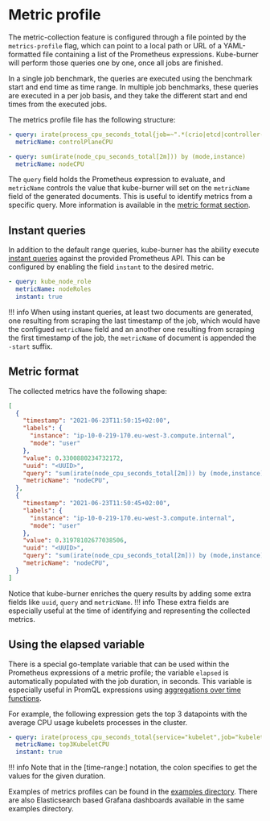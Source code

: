# Metric profile

The metric-collection feature is configured through a file pointed by the `metrics-profile` flag, which can point to a local path or URL of a YAML-formatted file containing a list of the Prometheus expressions. Kube-burner will perform those queries one by one, once all jobs are finished.

In a single job benchmark, the queries are executed using the benchmark start and end time as time range. In multiple job benchmarks, these queries are executed in a per job basis, and they take the different start and end times from the executed jobs.

The metrics profile file has the following structure:

```yaml
- query: irate(process_cpu_seconds_total{job=~".*(crio|etcd|controller-manager|apiserver|scheduler).*"}[2m])
  metricName: controlPlaneCPU

- query: sum(irate(node_cpu_seconds_total[2m])) by (mode,instance)
  metricName: nodeCPU
```

The `query` field holds the Prometheus expression to evaluate, and `metricName` controls the value that kube-burner will set on the `metricName` field of the generated documents. This is useful to identify metrics from a specific query. More information is available in the [metric format section](#metric-format).

## Instant queries

In addition to the default range queries, kube-burner has the ability execute [instant queries](https://prometheus.io/docs/prometheus/latest/querying/api/#instant-queries) against the provided Prometheus API. This can be configured by enabling the field `instant` to the desired metric.

```yaml
- query: kube_node_role
  metricName: nodeRoles
  instant: true
```

!!! info
    When using instant queries, at least two documents are generated, one resulting from scraping the last timestamp of the job, which would have the configued `metricName` field and an another one resulting from scraping the first timestamp of the job, the `metricName` of document is appended the `-start` suffix.

## Metric format

The collected metrics have the following shape:

```json
[
  {
    "timestamp": "2021-06-23T11:50:15+02:00",
    "labels": {
      "instance": "ip-10-0-219-170.eu-west-3.compute.internal",
      "mode": "user"
    },
    "value": 0.3300880234732172,
    "uuid": "<UUID>",
    "query": "sum(irate(node_cpu_seconds_total[2m])) by (mode,instance) > 0",
    "metricName": "nodeCPU",
  },
  {
    "timestamp": "2021-06-23T11:50:45+02:00",
    "labels": {
      "instance": "ip-10-0-219-170.eu-west-3.compute.internal",
      "mode": "user"
    },
    "value": 0.31978102677038506,
    "uuid": "<UUID>",
    "query": "sum(irate(node_cpu_seconds_total[2m])) by (mode,instance) > 0",
    "metricName": "nodeCPU",
  }
]
```

Notice that kube-burner enriches the query results by adding some extra fields like `uuid`, `query` and `metricName`.
!!! info
    These extra fields are especially useful at the time of identifying and representing the collected metrics.

## Using the elapsed variable

There is a special go-template variable that can be used within the Prometheus expressions of a metric profile; the variable `elapsed` is automatically populated with the job duration, in seconds. This variable is especially useful in PromQL expressions using [aggregations over time functions](https://prometheus.io/docs/prometheus/latest/querying/functions/#aggregation_over_time).

For example, the following expression gets the top 3 datapoints with the average CPU usage kubelets processes in the cluster.

```yaml
- query: irate(process_cpu_seconds_total{service="kubelet",job="kubelet"}[2m]) * 100 and on (node) topk(3,avg_over_time(irate(process_cpu_seconds_total{service="kubelet",job="kubelet"}[2m])[{{ .elapsed }}:]))
  metricName: top3KubeletCPU
  instant: true
```

!!! info
    Note that in the [time-range:] notation, the colon specifies to get the values for the given duration.

Examples of metrics profiles can be found in the [examples directory](https://github.com/kube-burner/kube-burner/tree/master/examples/). There are also Elasticsearch based Grafana dashboards available in the same examples directory.
